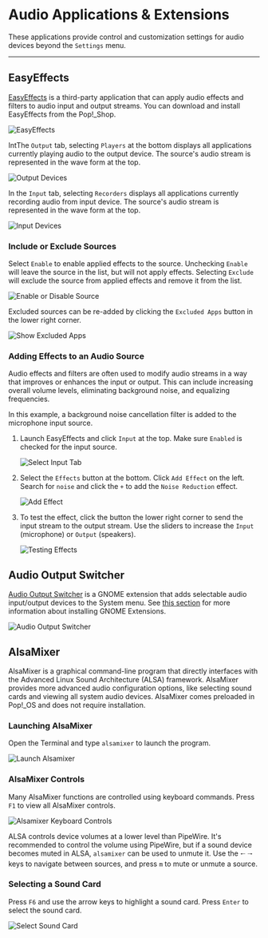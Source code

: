 # Audio Applications & Extensions

These applications provide control and customization settings for audio devices beyond the `Settings` menu.

---

## EasyEffects

[EasyEffects](https://github.com/wwmm/easyeffects) is a third-party application that can apply audio effects and filters to audio input and output streams. You can download and install EasyEffects from the Pop!\_Shop.

![EasyEffects](/images/audio-mic/easyeffects.png)

IntThe `Output` tab, selecting `Players` at the bottom displays all applications currently playing audio to the output device. The source's audio stream is represented in the wave form at the top.

![Output Devices](/images/audio-mic/output-devices.png)

In the `Input` tab, selecting `Recorders` displays all applications currently recording audio from input device. The source's audio stream is represented in the wave form at the top.

![Input Devices](/images/audio-mic/input-devices.png)

### Include or Exclude Sources

Select `Enable` to enable applied effects to the source. Unchecking `Enable` will leave the source in the list, but will not apply effects. Selecting `Exclude` will exclude the source from applied effects and remove it from the list.

![Enable or Disable Source](/images/audio-mic/enable-source.png)

Excluded sources can be re-added by clicking the `Excluded Apps` button in the lower right corner.

![Show Excluded Apps](/images/audio-mic/show-excluded.png)

### Adding Effects to an Audio Source

Audio effects and filters are often used to modify audio streams in a way that improves or enhances the input or output. This can include increasing overall volume levels, eliminating background noise, and equalizing frequencies.

In this example, a background noise cancellation filter is added to the microphone input source.

1. Launch EasyEffects and click `Input` at the top. Make sure `Enabled` is checked for the input source.

    ![Select Input Tab](/images/audio-mic/select-input-tab.png)

2. Select the `Effects` button at the bottom. Click `Add Effect` on the left. Search for `noise` and click the `+` to add the `Noise Reduction` effect.

    ![Add Effect](/images/audio-mic/add-effect.png)

3. To test the effect, click the button the lower right corner to send the input stream to the output stream. Use the sliders to increase the `Input` (microphone) or `Output` (speakers).

    ![Testing Effects](/images/audio-mic/test-effect.png)

## Audio Output Switcher

[Audio Output Switcher](https://extensions.gnome.org/extension/751/audio-output-switcher/) is a GNOME extension that adds selectable audio input/output devices to the System menu. See [this section](/customize-pop/gnome-tweaks-extensions/gnome-extensions.md) for more information about installing GNOME Extensions.

![Audio Output Switcher](/images/audio-mic/output-switcher.png)

## AlsaMixer

AlsaMixer is a graphical command-line program that directly interfaces with the Advanced Linux Sound Architecture (ALSA) framework. AlsaMixer provides more advanced audio configuration options, like selecting sound cards and viewing all system audio devices. AlsaMixer comes preloaded in Pop!_OS and does not require installation.

### Launching AlsaMixer

Open the Terminal and type `alsamixer` to launch the program.

![Launch Alsamixer](/images/audio-mic/launch-alsamixer.png)

### AlsaMixer Controls

Many AlsaMixer functions are controlled using keyboard commands. Press `F1` to view all AlsaMixer controls.

![Alsamixer Keyboard Controls](/images/audio-mic/alsamixer-controls.png)

ALSA controls device volumes at a lower level than PipeWire. It's recommended to control the volume using PipeWire, but if a sound device becomes muted in ALSA, `alsamixer` can be used to unmute it. Use the `🠐` `🠒` keys to navigate between sources, and press `m` to mute or unmute a source.

### Selecting a Sound Card

Press `F6` and use the arrow keys to highlight a sound card. Press `Enter` to select the sound card.

![Select Sound Card](/images/audio-mic/select-sound-card.png)
